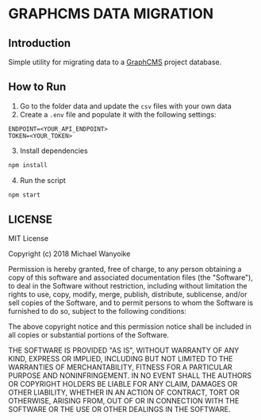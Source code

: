 # GRAPHCMS DATA MIGRATION

## Introduction

Simple utility for migrating data to a [GraphCMS](https://graphcms.com/) project database.

## How to Run

1. Go to the folder data and update the `csv` files with your own data
2. Create a `.env` file and populate it with the following settings:

```env
ENDPOINT=<YOUR_API_ENDPOINT>
TOKEN=<YOUR_TOKEN>
```

3. Install dependencies

```bash
npm install
```

4. Run the script

```bash
npm start
```

## LICENSE

MIT License

Copyright (c) 2018 Michael Wanyoike

Permission is hereby granted, free of charge, to any person obtaining a copy
of this software and associated documentation files (the "Software"), to deal
in the Software without restriction, including without limitation the rights
to use, copy, modify, merge, publish, distribute, sublicense, and/or sell
copies of the Software, and to permit persons to whom the Software is
furnished to do so, subject to the following conditions:

The above copyright notice and this permission notice shall be included in all
copies or substantial portions of the Software.

THE SOFTWARE IS PROVIDED "AS IS", WITHOUT WARRANTY OF ANY KIND, EXPRESS OR
IMPLIED, INCLUDING BUT NOT LIMITED TO THE WARRANTIES OF MERCHANTABILITY,
FITNESS FOR A PARTICULAR PURPOSE AND NONINFRINGEMENT. IN NO EVENT SHALL THE
AUTHORS OR COPYRIGHT HOLDERS BE LIABLE FOR ANY CLAIM, DAMAGES OR OTHER
LIABILITY, WHETHER IN AN ACTION OF CONTRACT, TORT OR OTHERWISE, ARISING FROM,
OUT OF OR IN CONNECTION WITH THE SOFTWARE OR THE USE OR OTHER DEALINGS IN THE
SOFTWARE.
